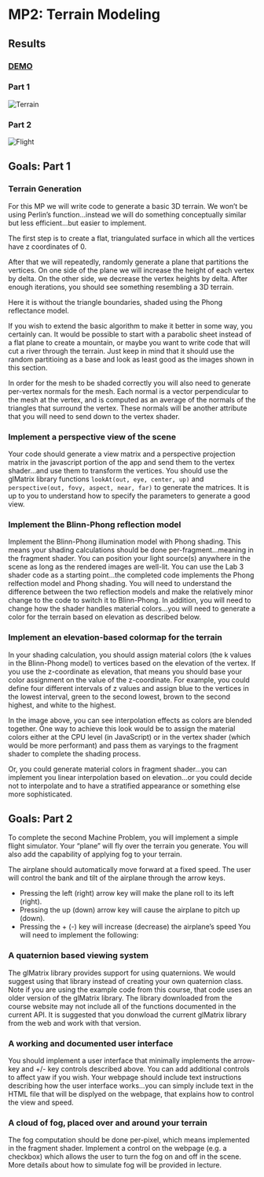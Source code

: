 # MP2: Terrain Modeling

## Results

### [DEMO](mp2.html)

### Part 1

![Terrain](terrain.gif)

### Part 2

![Flight](flight.gif)

## Goals: Part 1

### Terrain Generation

For this MP we will write code to generate a basic 3D terrain. We won’t be using Perlin’s function…instead we will do something conceptually similar but less efficient…but easier to implement.

The first step is to create a flat, triangulated surface in which all the vertices have z coordinates of 0.

After that we will repeatedly, randomly generate a plane that partitions the vertices. On one side of the plane we will increase the height of each vertex by delta. On the other side, we decrease the vertex heights by delta. After enough iterations, you should see something resembling a 3D terrain.

Here it is without the triangle boundaries, shaded using the Phong reflectance model. 

If you wish to extend the basic algorithm to make it better in some way, you certainly can. It would be possible to start with a parabolic sheet instead of a flat plane to create a mountain, or maybe you want to write code that will cut a river through the terrain. Just keep in mind that it should use the random partitioing as a base and look as least good as the images shown in this section.

In order for the mesh to be shaded correctly you will also need to generate per-vertex normals for the mesh. Each normal is a vector perpendicular to the mesh at the vertex, and is computed as an average of the normals of the triangles that surround the vertex. These normals will be another attribute that you will need to send down to the vertex shader.

### Implement a perspective view of the scene

Your code should generate a view matrix and a perspective projection matrix in the javascript portion of the app and send them to the vertex shader…and use them to transform the vertices. You should use the glMatrix library functions `lookAt(out, eye, center, up)` and `perspective(out, fovy, aspect, near, far)` to generate the matrices. It is up to you to understand how to specify the parameters to generate a good view.

### Implement the Blinn-Phong reflection model

Implement the Blinn-Phong illumination model with Phong shading. This means your shading calculations should be done per-fragment…meaning in the fragment shader. You can position your light source(s) anywhere in the scene as long as the rendered images are well-lit. You can use the Lab 3 shader code as a starting point…the completed code implements the Phong relfection model and Phong shading. You will need to understand the difference between the two reflection models and make the relatively minor change to the code to switch it to Blinn-Phong. In addition, you will need to change how the shader handles material colors…you will need to generate a color for the terrain based on elevation as described below.

### Implement an elevation-based colormap for the terrain

In your shading calculation, you should assign material colors (the k values in the Blinn-Phong model) to vertices based on the elevation of the vertex. If you use the z-coordinate as elevation, that means you should base your color assignment on the value of the z-coordinate. For example, you could define four different intervals of z values and assign blue to the vertices in the lowest interval, green to the second lowest, brown to the second highest, and white to the highest.

In the image above, you can see interpolation effects as colors are blended together. One way to achieve this look would be to assign the material colors either at the CPU level (in JavaScript) or in the vertex shader (which would be more performant) and pass them as varyings to the fragment shader to complete the shading process.

Or, you could generate material colors in fragment shader…you can implement you linear interpolation based on elevation…or you could decide not to interpolate and to have a stratified appearance or something else more sophisticated.

## Goals: Part 2

To complete the second Machine Problem, you will implement a simple flight simulator. Your “plane” will fly over the terrain you generate. You will also add the capability of applying fog to your terrain.

The airplane should automatically move forward at a fixed speed. The user will control the bank and tilt of the airplane through the arrow keys.

* Pressing the left (right) arrow key will make the plane roll to its left (right).
* Pressing the up (down) arrow key will cause the airplane to pitch up (down).
* Pressing the + (-) key will increase (decrease) the airplane’s speed
You will need to implement the following:

### A quaternion based viewing system

The glMatrix library provides support for using quaternions. We would suggest using that library instead of creating your own quaternion class. Note if you are using the example code from this course, that code uses an older version of the glMatrix library. The library downloaded from the course website may not include all of the functions documented in the current API. It is suggested that you donwload the current glMatrix library from the web and work with that version.

### A working and documented user interface

You should implement a user interface that minimally implements the arrow-key and +/- key controls described above. You can add additional controls to affect yaw if you wish. Your webpage should include text instructions describing how the user interface works…you can simply include text in the HTML file that will be displyed on the webpage, that explains how to control the view and speed.

### A cloud of fog, placed over and around your terrain

The fog computation should be done per-pixel, which means implemented in the fragment shader. Implement a control on the webpage (e.g. a checkbox) which allows the user to turn the fog on and off in the scene. More details about how to simulate fog will be provided in lecture.
